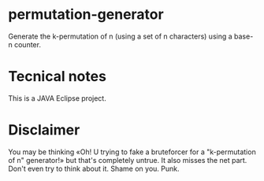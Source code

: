 # permutation-generator
Generate the k-permutation of n (using a set of n characters) using a base-n counter.

# Tecnical notes
This is a JAVA Eclipse project.

# Disclaimer
You may be thinking «Oh! U trying to fake a bruteforcer for a "k-permutation of n" generator!» but that's completely untrue. It also misses the net part. Don't even try to think about it. Shame on you. Punk.
